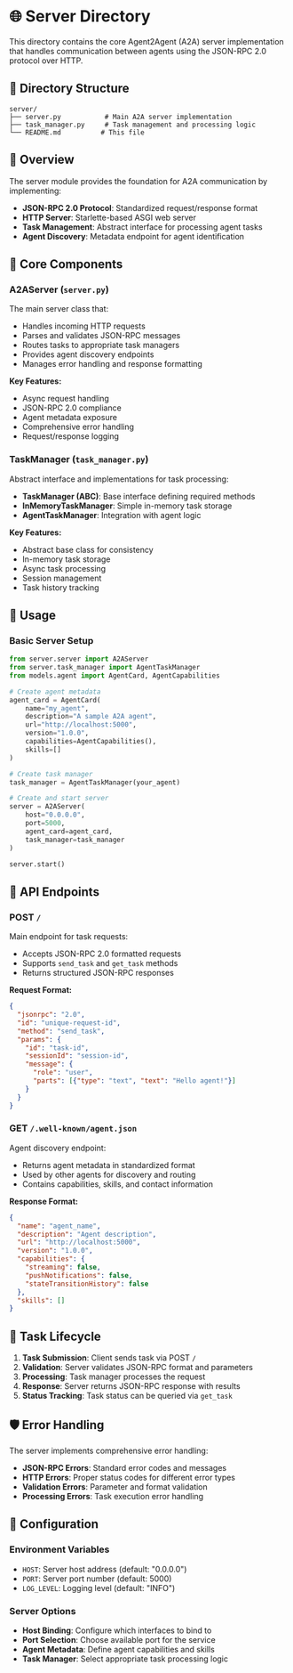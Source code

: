 # 🌐 Server Directory

This directory contains the core Agent2Agent (A2A) server implementation that handles communication between agents using the JSON-RPC 2.0 protocol over HTTP.

## 📁 Directory Structure

```
server/
├── server.py           # Main A2A server implementation
├── task_manager.py     # Task management and processing logic
└── README.md          # This file
```

## 🎯 Overview

The server module provides the foundation for A2A communication by implementing:
- **JSON-RPC 2.0 Protocol**: Standardized request/response format
- **HTTP Server**: Starlette-based ASGI web server
- **Task Management**: Abstract interface for processing agent tasks
- **Agent Discovery**: Metadata endpoint for agent identification

## 🔧 Core Components

### A2AServer (`server.py`)
The main server class that:
- Handles incoming HTTP requests
- Parses and validates JSON-RPC messages
- Routes tasks to appropriate task managers
- Provides agent discovery endpoints
- Manages error handling and response formatting

**Key Features:**
- Async request handling
- JSON-RPC 2.0 compliance
- Agent metadata exposure
- Comprehensive error handling
- Request/response logging

### TaskManager (`task_manager.py`)
Abstract interface and implementations for task processing:
- **TaskManager (ABC)**: Base interface defining required methods
- **InMemoryTaskManager**: Simple in-memory task storage
- **AgentTaskManager**: Integration with agent logic

**Key Features:**
- Abstract base class for consistency
- In-memory task storage
- Async task processing
- Session management
- Task history tracking

## 🚀 Usage

### Basic Server Setup

```python
from server.server import A2AServer
from server.task_manager import AgentTaskManager
from models.agent import AgentCard, AgentCapabilities

# Create agent metadata
agent_card = AgentCard(
    name="my_agent",
    description="A sample A2A agent",
    url="http://localhost:5000",
    version="1.0.0",
    capabilities=AgentCapabilities(),
    skills=[]
)

# Create task manager
task_manager = AgentTaskManager(your_agent)

# Create and start server
server = A2AServer(
    host="0.0.0.0",
    port=5000,
    agent_card=agent_card,
    task_manager=task_manager
)

server.start()
```

## 📡 API Endpoints

### POST `/`
Main endpoint for task requests:
- Accepts JSON-RPC 2.0 formatted requests
- Supports `send_task` and `get_task` methods
- Returns structured JSON-RPC responses

**Request Format:**
```json
{
  "jsonrpc": "2.0",
  "id": "unique-request-id",
  "method": "send_task",
  "params": {
    "id": "task-id",
    "sessionId": "session-id",
    "message": {
      "role": "user",
      "parts": [{"type": "text", "text": "Hello agent!"}]
    }
  }
}
```

### GET `/.well-known/agent.json`
Agent discovery endpoint:
- Returns agent metadata in standardized format
- Used by other agents for discovery and routing
- Contains capabilities, skills, and contact information

**Response Format:**
```json
{
  "name": "agent_name",
  "description": "Agent description",
  "url": "http://localhost:5000",
  "version": "1.0.0",
  "capabilities": {
    "streaming": false,
    "pushNotifications": false,
    "stateTransitionHistory": false
  },
  "skills": []
}
```

## 🔄 Task Lifecycle

1. **Task Submission**: Client sends task via POST `/`
2. **Validation**: Server validates JSON-RPC format and parameters
3. **Processing**: Task manager processes the request
4. **Response**: Server returns JSON-RPC response with results
5. **Status Tracking**: Task status can be queried via `get_task`

## 🛡️ Error Handling

The server implements comprehensive error handling:
- **JSON-RPC Errors**: Standard error codes and messages
- **HTTP Errors**: Proper status codes for different error types
- **Validation Errors**: Parameter and format validation
- **Processing Errors**: Task execution error handling

## 🔧 Configuration

### Environment Variables
- `HOST`: Server host address (default: "0.0.0.0")
- `PORT`: Server port number (default: 5000)
- `LOG_LEVEL`: Logging level (default: "INFO")

### Server Options
- **Host Binding**: Configure which interfaces to bind to
- **Port Selection**: Choose available port for the service
- **Agent Metadata**: Define agent capabilities and skills
- **Task Manager**: Select appropriate task processing logic
